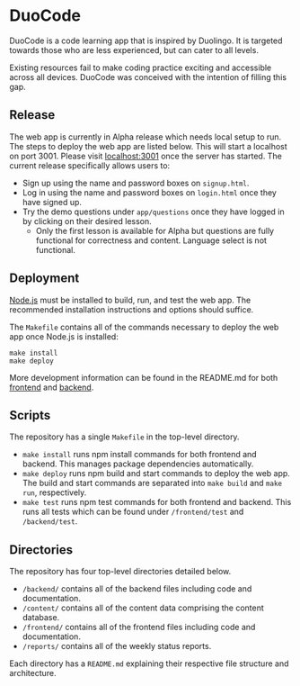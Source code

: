 # DuoCode

DuoCode is a code learning app that is inspired by Duolingo. It is targeted towards those who are less experienced, but can cater to all levels. 

Existing resources fail to make coding practice exciting and accessible across all devices. DuoCode was conceived with the intention of filling this gap. 

## Release

The web app is currently in Alpha release which needs local setup to run. The steps to deploy the web app are listed below. This will start a localhost on port 3001. Please visit [localhost:3001](http://localhost:3001) once the server has started. The current release specifically allows users to:

- Sign up using the name and password boxes on `signup.html`.
- Log in using the name and password boxes on `login.html` once they have signed up.
- Try the demo questions under `app/questions` once they have logged in by clicking on their desired lesson.
    - Only the first lesson is available for Alpha but questions are fully functional for correctness and content. Language select is not functional.

## Deployment

[Node.js](https://nodejs.org/en/download) must be installed to build, run, and test the web app. The recommended installation instructions and options should suffice. 

The ```Makefile``` contains all of the commands necessary to deploy the web app once Node.js is installed:

```shell
make install
make deploy
```

More development information can be found in the README.md for both [frontend](frontend/README.md) and [backend](backend/README.md).

## Scripts

The repository has a single ```Makefile``` in the top-level directory.

- ```make install``` runs npm install commands for both frontend and backend. This manages package dependencies automatically.
- ```make deploy``` runs npm build and start commands to deploy the web app. The build and start commands are separated into ```make build``` and ```make run```, respectively.
- ```make test``` runs npm test commands for both frontend and backend. This runs all tests which can be found under ```/frontend/test``` and ```/backend/test```.

## Directories

The repository has four top-level directories detailed below.

- ```/backend/``` contains all of the backend files including code and documentation. 
- ```/content/``` contains all of the content data comprising the content database.
- ```/frontend/``` contains all of the frontend files including code and documentation.
- ```/reports/``` contains all of the weekly status reports.

Each directory has a ```README.md``` explaining their respective file structure and architecture.
